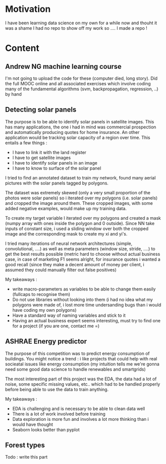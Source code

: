 # Motivation 
I have been learning data science on my own for a while now and thouht it was a shame I had no repo to show off my work so .... I made a repo !

# Content

## Andrew NG machine learning course

I'm not going to upload the code for these (computer died, long story).
Did the full MOOC online and all associated exercises which involve coding many of the fundamental algorithms (svm, backpropagation, regression, ..) by hand

## Detecting solar panels
The purpose is to be able to identify solar panels in satellite images. This has many applications, the one i had in mind was commercial prospection and automatically producing quotes for home insurance. An other application would be tracking solar capacity of a region over time.
This entails a few things :
- I have to link it with the land register
- I have to get satellite images
- I have to identify solar panels in an image
- I have to know to surface of the solar panel

I tried to find an annotated dataset to train my network, found many aerial pictures with the solar panels tagged by polygons.

The dataset was extremely skewed (only a very small proportion of the photos were solar panels) so i iterated over my polygons (i.e. solar panels) and cropped the image around them. These cropped images, with some added negative examples, would make up my training data.

To create my target variable I iterated over my polygons and created a mask (numpy array with ones inside the polygon and 0 outside).
Since NN take inputs of constant size, i used a sliding window over both the cropped image and the corresponding mask to create my xi and yi's.

I tried many iterations of neural network architectures (simple, convolutional, ....) as well as meta parameters (window size, stride, ....) to get the best results possible (metric hard to choose without actual business case, in case of marketing F1 seems alright, for insurance quotes i wanted a good recall (since they make a decent amount of money per client, i assumed they could manually filter out false positives)

My takeaways :
- write macro-parameters as variables to be able to change them easily (fullcaps to recognise them)
- Do not use libraries without looking into them (i had no idea what my polygons were made of, i lost more time undersanding bugs than i would have coding my own polygons)
- Have a standard way of naming variables and stick to it
- Having an actual business expert seems interesting, must try to find one for a project (if you are one, contact me =)

## ASHRAE Energy predictor
The purpose of this competition was to predict energy consumption of buildings. You might notice a trend : i like projects that could help with real socieatal issues like energy consumption (my intuition tells me we're gonna need some good data science to handle renewables and smartgrids)

The most interesting part of this project was the EDA, the data had a lot of noise, some specific missing values, etc.. which had to be handled properly before being able to use the data to train anything.

My takeaways :
- EDA is challenging and is necessary to be able to clean data well
- There is a lot of work involved before training 
- Data exploration is more fun and involves a lot more thinking than i would have thought
- Seaborn looks better than pyplot

## Forest types
Todo : write this part
